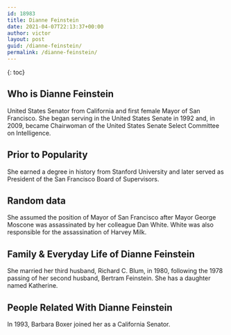 ```yaml
---
id: 18983
title: Dianne Feinstein
date: 2021-04-07T22:13:37+00:00
author: victor
layout: post
guid: /dianne-feinstein/
permalink: /dianne-feinstein/
---
```



{: toc}


## Who is Dianne Feinstein



United States Senator from California and first female Mayor of San Francisco. She began serving in the United States Senate in 1992 and, in 2009, became Chairwoman of the United States Senate Select Committee on Intelligence.

                
                
                
## Prior to Popularity



She earned a degree in history from Stanford University and later served as President of the San Francisco Board of Supervisors.

                
                
                
## Random data



She assumed the position of Mayor of San Francisco after Mayor George Moscone was assassinated by her colleague Dan White. White was also responsible for the assassination of Harvey Milk.

                
                
                
## Family & Everyday Life of Dianne Feinstein



She married her third husband, Richard C. Blum, in 1980, following the 1978 passing of her second husband, Bertram Feinstein. She has a daughter named Katherine.

                
                
                
## People Related With Dianne Feinstein



In 1993, Barbara Boxer joined her as a California Senator.

                
              
            
          
          
          